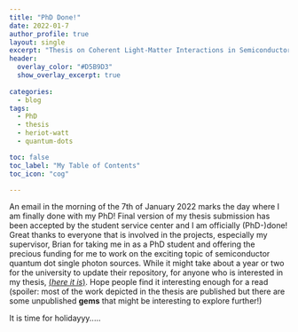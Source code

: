 ```yaml
---
title: "PhD Done!"
date: 2022-01-7
author_profile: true
layout: single
excerpt: "Thesis on Coherent Light-Matter Interactions in Semiconductor Quantum Dots"
header:
  overlay_color: "#D5B9D3"
  show_overlay_excerpt: true
  
categories:
  - blog
tags:
  - PhD
  - thesis
  - heriot-watt
  - quantum-dots

toc: false
toc_label: "My Table of Contents"
toc_icon: "cog"

---
```

An email in the morning of the 7th of January 2022 marks the day where I am finally done with my PhD! Final version of my thesis submission has been accepted by the student service center and I am officially (PhD-)done! Great thanks to everyone that is involved in the projects, especially my supervisor, Brian for taking me in as a PhD student and offering the precious funding for me to work on the exciting topic of semiconductor quantum dot single photon sources. While it might take about a year or two for the university to update their repository, for anyone who is interested in my thesis, [(_here it is_)](https://alexandrecoates.github.io/assets/documents/Coates,%20Lovett,%20Gauger%20-%202021%20-%20Localisation%20determines%20the%20optimal%20noise%20rate%20for%20quantum%20transport.pdf). Hope people find it interesting enough for a read (spoiler: most of the work depicted in the thesis are published but there are some unpublished **gems** that might be interesting to explore further!)

It is time for holidayyy.....